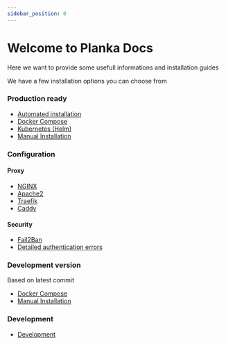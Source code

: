 ```yaml
---
sidebar_position: 0
---
```

# Welcome to Planka Docs
Here we want to provide some usefull informations and installation guides

We have a few installation options you can choose from

### Production ready
* [Automated installation](/docs/installation/automated_installation/getting_started.md)
* [Docker Compose](/docs/installation/docker/production_version.md)
* [Kubernetes (Helm)](/docs/installation/kubernetes/helm_chart.md)
* [Manual Installation](/docs/category/manual-installation)


### Configuration
#### Proxy
* [NGINX](/docs/Configuration/proxy/nginx)
* [Apache2](/docs/Configuration/proxy/apache2)
* [Traefik](/docs/Configuration/proxy/traefik)
* [Caddy](/docs/Configuration/proxy/caddy)

#### Security
* [Fail2Ban](/docs/Configuration/security/fail2ban)
* [Detailed authentication errors](/docs/Configuration/security/detailed_authentication_errors)


### Development version
Based on latest commit
* [Docker Compose](/docs/installation/docker/development_version.md)
* [Manual Installation](/docs/category/development-version)


### Development
* [Development](/docs/Development)